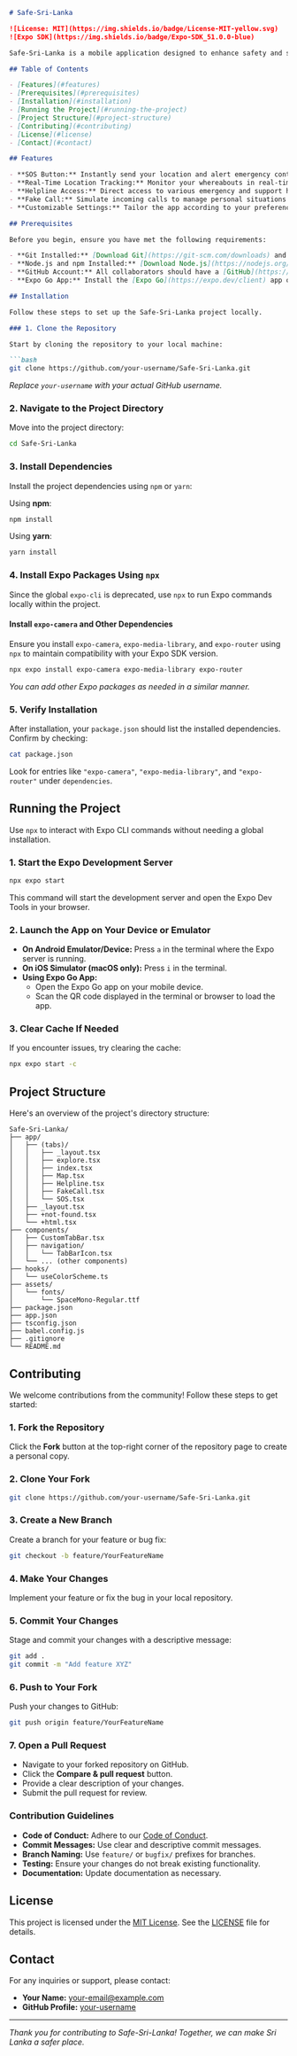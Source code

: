 ```markdown
# Safe-Sri-Lanka

![License: MIT](https://img.shields.io/badge/License-MIT-yellow.svg)
![Expo SDK](https://img.shields.io/badge/Expo-SDK_51.0.0-blue)

Safe-Sri-Lanka is a mobile application designed to enhance safety and security for residents and visitors in Sri Lanka. The app features an SOS button for emergency situations, real-time location tracking, access to helplines, and more.

## Table of Contents

- [Features](#features)
- [Prerequisites](#prerequisites)
- [Installation](#installation)
- [Running the Project](#running-the-project)
- [Project Structure](#project-structure)
- [Contributing](#contributing)
- [License](#license)
- [Contact](#contact)

## Features

- **SOS Button:** Instantly send your location and alert emergency contacts.
- **Real-Time Location Tracking:** Monitor your whereabouts in real-time.
- **Helpline Access:** Direct access to various emergency and support helplines.
- **Fake Call:** Simulate incoming calls to manage personal situations discreetly.
- **Customizable Settings:** Tailor the app according to your preferences.

## Prerequisites

Before you begin, ensure you have met the following requirements:

- **Git Installed:** [Download Git](https://git-scm.com/downloads) and install it on your machine.
- **Node.js and npm Installed:** [Download Node.js](https://nodejs.org/) (includes npm). Ensure you have Node.js version 14.x or higher.
- **GitHub Account:** All collaborators should have a [GitHub](https://github.com/) account.
- **Expo Go App:** Install the [Expo Go](https://expo.dev/client) app on your mobile device for testing.

## Installation

Follow these steps to set up the Safe-Sri-Lanka project locally.

### 1. Clone the Repository

Start by cloning the repository to your local machine:

```bash
git clone https://github.com/your-username/Safe-Sri-Lanka.git
```

*Replace `your-username` with your actual GitHub username.*

### 2. Navigate to the Project Directory

Move into the project directory:

```bash
cd Safe-Sri-Lanka
```

### 3. Install Dependencies

Install the project dependencies using `npm` or `yarn`:

Using **npm**:

```bash
npm install
```

Using **yarn**:

```bash
yarn install
```

### 4. Install Expo Packages Using `npx`

Since the global `expo-cli` is deprecated, use `npx` to run Expo commands locally within the project.

#### Install `expo-camera` and Other Dependencies

Ensure you install `expo-camera`, `expo-media-library`, and `expo-router` using `npx` to maintain compatibility with your Expo SDK version.

```bash
npx expo install expo-camera expo-media-library expo-router
```

*You can add other Expo packages as needed in a similar manner.*

### 5. Verify Installation

After installation, your `package.json` should list the installed dependencies. Confirm by checking:

```bash
cat package.json
```

Look for entries like `"expo-camera"`, `"expo-media-library"`, and `"expo-router"` under `dependencies`.

## Running the Project

Use `npx` to interact with Expo CLI commands without needing a global installation.

### 1. Start the Expo Development Server

```bash
npx expo start
```

This command will start the development server and open the Expo Dev Tools in your browser.

### 2. Launch the App on Your Device or Emulator

- **On Android Emulator/Device:** Press `a` in the terminal where the Expo server is running.
- **On iOS Simulator (macOS only):** Press `i` in the terminal.
- **Using Expo Go App:**
  - Open the Expo Go app on your mobile device.
  - Scan the QR code displayed in the terminal or browser to load the app.

### 3. Clear Cache If Needed

If you encounter issues, try clearing the cache:

```bash
npx expo start -c
```

## Project Structure

Here's an overview of the project's directory structure:

```
Safe-Sri-Lanka/
├── app/
│   ├── (tabs)/
│   │   ├── _layout.tsx
│   │   ├── explore.tsx
│   │   ├── index.tsx
│   │   ├── Map.tsx
│   │   ├── Helpline.tsx
│   │   ├── FakeCall.tsx
│   │   └── SOS.tsx
│   ├── _layout.tsx
│   ├── +not-found.tsx
│   └── +html.tsx
├── components/
│   ├── CustomTabBar.tsx
│   ├── navigation/
│   │   └── TabBarIcon.tsx
│   └── ... (other components)
├── hooks/
│   └── useColorScheme.ts
├── assets/
│   └── fonts/
│       └── SpaceMono-Regular.ttf
├── package.json
├── app.json
├── tsconfig.json
├── babel.config.js
├── .gitignore
└── README.md
```

## Contributing

We welcome contributions from the community! Follow these steps to get started:

### 1. Fork the Repository

Click the **Fork** button at the top-right corner of the repository page to create a personal copy.

### 2. Clone Your Fork

```bash
git clone https://github.com/your-username/Safe-Sri-Lanka.git
```

### 3. Create a New Branch

Create a branch for your feature or bug fix:

```bash
git checkout -b feature/YourFeatureName
```

### 4. Make Your Changes

Implement your feature or fix the bug in your local repository.

### 5. Commit Your Changes

Stage and commit your changes with a descriptive message:

```bash
git add .
git commit -m "Add feature XYZ"
```

### 6. Push to Your Fork

Push your changes to GitHub:

```bash
git push origin feature/YourFeatureName
```

### 7. Open a Pull Request

- Navigate to your forked repository on GitHub.
- Click the **Compare & pull request** button.
- Provide a clear description of your changes.
- Submit the pull request for review.

### Contribution Guidelines

- **Code of Conduct:** Adhere to our [Code of Conduct](CODE_OF_CONDUCT.md).
- **Commit Messages:** Use clear and descriptive commit messages.
- **Branch Naming:** Use `feature/` or `bugfix/` prefixes for branches.
- **Testing:** Ensure your changes do not break existing functionality.
- **Documentation:** Update documentation as necessary.

## License

This project is licensed under the [MIT License](LICENSE). See the [LICENSE](LICENSE) file for details.

## Contact

For any inquiries or support, please contact:

- **Your Name:** [your-email@example.com](mailto:your-email@example.com)
- **GitHub Profile:** [your-username](https://github.com/your-username)

---

*Thank you for contributing to Safe-Sri-Lanka! Together, we can make Sri Lanka a safer place.*

```
